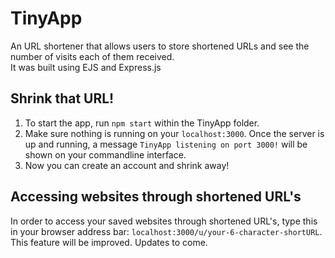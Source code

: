# TinyApp

An URL shortener that allows users to store shortened URLs and see the number of visits each of them received.<br/>
It was built using EJS and Express.js

## Shrink that URL!

1. To start the app, run `npm start` within the TinyApp folder.<br/>
2. Make sure nothing is running on your `localhost:3000`. Once the server is up and running, a message `TinyApp listening on port 3000!` will be shown on your commandline interface.<br/>
3. Now you can create an account and shrink away!<br/>

## Accessing websites through shortened URL's

In order to access your saved websites through shortened URL's, type this in your browser address bar: `localhost:3000/u/your-6-character-shortURL`. This feature will be improved. Updates to come.

